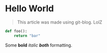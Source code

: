 # Hello World

> This article was made using git-blog. LolZ  

```python
def foo():
    return "bar"
```

Some **bold** *italic* ***both*** formatting.  
